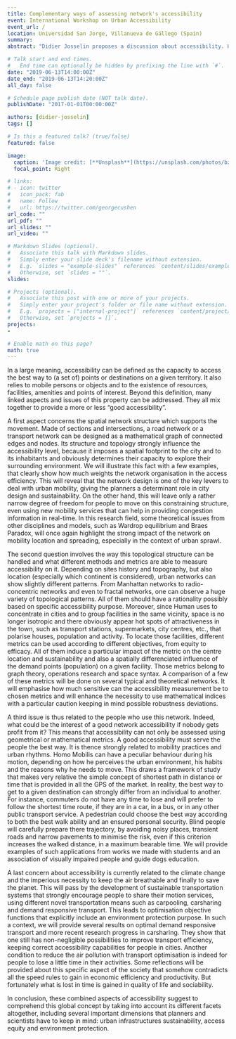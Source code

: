 ```yaml
---
title: Complementary ways of assessing network's accessibility
event: International Workshop on Urban Accessibility
event_url: /
location: Universidad San Jorge, Villanueva de Gállego (Spain)
summary:
abstract: "Didier Josselin proposes a discussion about accessibility. He suggests different complementary ways to study it: analyses of spatial network structures, construction of methods and metrics to measure accessibility, integration of people characteristics and way of life, development of new optimised shared transport services."

# Talk start and end times.
#   End time can optionally be hidden by prefixing the line with `#`.
date: "2019-06-13T14:00:00Z"
date_end: "2019-06-13T14:20:00Z"
all_day: false

# Schedule page publish date (NOT talk date).
publishDate: "2017-01-01T00:00:00Z"

authors: [didier-josselin]
tags: []

# Is this a featured talk? (true/false)
featured: false

image:
  caption: 'Image credit: [**Unsplash**](https://unsplash.com/photos/bzdhc5b3Bxs)'
  focal_point: Right

# links:
# - icon: twitter
#   icon_pack: fab
#   name: Follow
#   url: https://twitter.com/georgecushen
url_code: ""
url_pdf: ""
url_slides: ""
url_video: ""

# Markdown Slides (optional).
#   Associate this talk with Markdown slides.
#   Simply enter your slide deck's filename without extension.
#   E.g. `slides = "example-slides"` references `content/slides/example-slides.md`.
#   Otherwise, set `slides = ""`.
slides:

# Projects (optional).
#   Associate this post with one or more of your projects.
#   Simply enter your project's folder or file name without extension.
#   E.g. `projects = ["internal-project"]` references `content/project/deep-learning/index.md`.
#   Otherwise, set `projects = []`.
projects:
-

# Enable math on this page?
math: true
---
```

In a large meaning, accessibility can be defined as the capacity to access the best way to (a set of) points or destinations on a given territory. It also relies to mobile persons or objects and to the existence of resources, facilities, amenities and points of interest. Beyond this definition, many linked aspects and issues of this property can be addressed. They all mix together to provide a more or less “good accessibility”.

A first aspect concerns the spatial network structure which supports the movement. Made of sections and intersections, a road network or a transport network can be designed as a mathematical graph of connected edges and nodes. Its structure and topology strongly influence the accessibility level, because it imposes a spatial footprint to the city and to its inhabitants and obviously determines their capacity to explore their surrounding environment. We will illustrate this fact with a few examples, that clearly show how much weights the network organisation in the access efficiency. This will reveal that the network design is one of the key levers to deal with urban mobility, giving the planners a determinant role in city design and sustainability. On the other hand, this will leave only a rather narrow degree of freedom for people to move on this constraining structure, even using new mobility services that can help in providing congestion information in real-time. In this research field, some theoretical issues from other disciplines and models, such as Wardrop equilibrium and Braes Paradox, will once again highlight the strong impact of the network on mobility location and spreading, especially in the context of urban sprawl.

The second question involves the way this topological structure can be handled and what different methods and metrics are able to measure accessibility on it. Depending on sites history and topography, but also location (especially which continent is considered), urban networks can show slightly different patterns. From Manhattan networks to radio-concentric networks and even to fractal networks, one can observe a huge variety of topological patterns. All of them should have a rationality possibly based on specific accessibility purpose. Moreover, since Human uses to concentrate in cities and to group facilities in the same vicinity, space is no longer isotropic and there obviously appear hot spots of attractiveness in the town, such as transport stations, supermarkets, city centres, etc., that polarise houses, population and activity. To locate those facilities, different metrics can be used according to different objectives, from equity to efficacy. All of them induce a particular impact of the metric on the centre location and sustainability and also a spatially differenciated influence of the demand points (population) on a given facility. Those metrics belong to graph theory, operations research and space syntax. A comparison of a few of these metrics will be done on several typical and theoretical networks. It will emphasise how much sensitive can the accessibility measurement be to chosen metrics and will enhance the necessity to use mathematical indices with a particular caution keeping in mind possible robustness deviations.

A third issue is thus related to the people who use this network. Indeed, what could be the interest of a good network accessibility if nobody gets profit from it? This means that accessibility can not only be assessed using geometrical or mathematical metrics. A good accessibility must serve the people the best way. It is thence strongly related to mobility practices and urban rhythms. Homo Mobilis can have a peculiar behaviour during his motion, depending on how he perceives the urban environment, his habits and the reasons why he needs to move. This draws a framework of study that makes very relative the simple concept of shortest path in distance or time that is provided in all the GPS of the market. In reality, the best way to get to a given destination can strongly differ from an individual to another. For instance, commuters do not have any time to lose and will prefer to follow the shortest time route, if they are in a car, in a bus, or in any other public transport service. A pedestrian could choose the best way according to both the best walk ability and an ensured personal security. Blind people will carefully prepare there trajectory, by avoiding noisy places, transient roads and narrow pavements to minimise the risk, even if this criterion increases the walked distance, in a maximum bearable time. We will provide examples of such applications from works we made with students and an association of visually impaired people and guide dogs education.

A last concern about accessibility is currently related to the climate change and the imperious necessity to keep the air breathable and finally to save the planet. This will pass by the development of sustainable transportation systems that strongly encourage people to share their motion services, using different novel transportation means such as carpooling, carsharing and demand responsive transport. This leads to optimisation objective functions that explicitly include an environment protection purpose. In such a context, we will provide several results on optimal demand responsive transport and more recent research progress in carsharing. They show that one still has non-negligible possibilities to improve transport efficiency, keeping correct accessibility capabilities for people in cities. Another condition to reduce the air pollution with transport optimisation is indeed for people to lose a little time in their activities. Some reflections will be provided about this specific aspect of the society that somehow contradicts all the speed rules to gain in economic efficiency and productivity. But fortunately what is lost in time is gained in quality of life and sociability.

In conclusion, these combined aspects of accessibility suggest to comprehend this global concept by taking into account its different facets altogether, including several important dimensions that planners and scientists have to keep in mind: urban infrastructures sustainability, access equity and environment protection.
